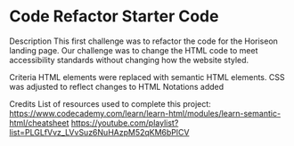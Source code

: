 # Code Refactor Starter Code

Description
This first challenge was to refactor the code for the Horiseon landing page. Our challenge was to change the HTML code to meet accessibility standards without changing how the website styled.

Criteria
HTML elements were replaced with semantic HTML elements.
CSS was adjusted to reflect changes to HTML
Notations added

Credits
List of resources used to complete this project:
https://www.codecademy.com/learn/learn-html/modules/learn-semantic-html/cheatsheet
https://youtube.com/playlist?list=PLGLfVvz_LVvSuz6NuHAzpM52qKM6bPlCV

